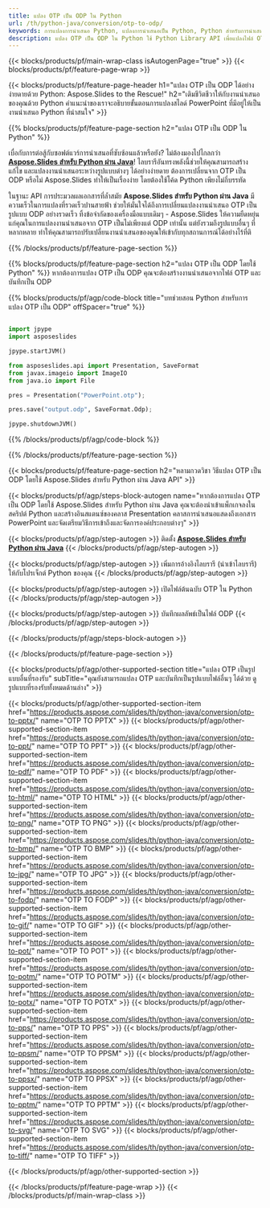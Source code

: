 ```yaml
---
title: แปลง OTP เป็น ODP ใน Python
url: /th/python-java/conversion/otp-to-odp/
keywords: การแปลงการนำเสนอ Python, แปลงการนำเสนอเป็น Python, Python สำหรับการนำเสนอ, Aspose.Slides Python, การแปลง OTP เป็น ODP, ไลบรารีการนำเสนอ Python
description: แปลง OTP เป็น ODP ใน Python ใช้ Python Library API เพื่อแปลงไฟล์ OTP เป็น ODP
---
```


{{< blocks/products/pf/main-wrap-class isAutogenPage="true" >}}
{{< blocks/products/pf/feature-page-wrap >}}

{{< blocks/products/pf/feature-page-header h1="แปลง OTP เป็น ODP ได้อย่างง่ายดายด้วย Python: Aspose.Slides to the Rescue!" h2="เติมชีวิตชีวาให้กับงานนำเสนอของคุณด้วย Python คำแนะนำของเราจะอธิบายขั้นตอนการแปลงสไลด์ PowerPoint ที่มีอยู่ให้เป็นงานนำเสนอ Python ที่น่าสนใจ" >}}

{{% blocks/products/pf/feature-page-section h2="แปลง OTP เป็น ODP ใน Python" %}}

เบื่อกับการต่อสู้กับซอฟต์แวร์การนำเสนอที่ซับซ้อนแล้วหรือยัง? ไม่ต้องมองไปไกลกว่า [**Aspose.Slides สำหรับ Python ผ่าน Java**](https://products.aspose.com/slides/th/python-java/)! ไลบรารีอันทรงพลังนี้ช่วยให้คุณสามารถสร้าง แก้ไข และแปลงงานนำเสนอระหว่างรูปแบบต่างๆ ได้อย่างง่ายดาย ต้องการเปลี่ยนจาก OTP เป็น ODP หรือไม่ Aspose.Slides ทำให้เป็นเรื่องง่าย โดยต้องใช้โค้ด Python เพียงไม่กี่บรรทัด

ในฐานะ API การประมวลผลเอกสารที่ล้ำสมัย **Aspose.Slides สำหรับ Python ผ่าน Java** มีความเร็วในการแปลงที่รวดเร็วปานสายฟ้า ช่วยให้มั่นใจได้ถึงการเปลี่ยนแปลงงานนำเสนอ OTP เป็นรูปแบบ ODP อย่างรวดเร็ว ทิ้งข้อจำกัดของเครื่องมือแบบเดิมๆ - Aspose.Slides ให้ความยืดหยุ่นแก่คุณในการแปลงงานนำเสนอจาก OTP เป็นไม่เพียงแต่ ODP เท่านั้น แต่ยังรวมถึงรูปแบบอื่นๆ ที่หลากหลาย ทำให้คุณสามารถปรับเปลี่ยนงานนำเสนอของคุณให้เข้ากับทุกสถานการณ์ได้อย่างไร้ที่ติ

{{% /blocks/products/pf/feature-page-section %}}

{{% blocks/products/pf/feature-page-section  h2="แปลง OTP เป็น ODP โดยใช้ Python" %}}
หากต้องการแปลง OTP เป็น ODP คุณจะต้องสร้างงานนำเสนอจากไฟล์ OTP และบันทึกเป็น ODP

{{% blocks/products/pf/agp/code-block title="บทช่วยสอน Python สำหรับการแปลง OTP เป็น ODP" offSpacer="true" %}}

```python

import jpype
import asposeslides

jpype.startJVM()

from asposeslides.api import Presentation, SaveFormat
from javax.imageio import ImageIO
from java.io import File

pres = Presentation("PowerPoint.otp");

pres.save("output.odp", SaveFormat.Odp);

jpype.shutdownJVM()
```


{{% /blocks/products/pf/agp/code-block %}}

{{% /blocks/products/pf/feature-page-section %}}

{{< blocks/products/pf/feature-page-section  h2="หลามกวดวิชา วิธีแปลง OTP เป็น ODP โดยใช้ Aspose.Slides สำหรับ Python ผ่าน Java API" >}}

{{< blocks/products/pf/agp/steps-block-autogen name="หากต้องการแปลง OTP เป็น ODP โดยใช้ Aspose.Slides สำหรับ Python ผ่าน Java คุณจะต้องนำเข้าแพ็กเกจลงในสคริปต์ Python และสร้างอินสแตนซ์ของคลาส Presentation คลาสการนำเสนอแสดงถึงเอกสาร PowerPoint และจัดเตรียมวิธีการเข้าถึงและจัดการองค์ประกอบต่างๆ" >}}

{{< blocks/products/pf/agp/step-autogen >}}
ติดตั้ง [**Aspose.Slides สำหรับ Python ผ่าน Java**](https://products.aspose.com/slides/th/python-java/)
{{< /blocks/products/pf/agp/step-autogen >}}

{{< blocks/products/pf/agp/step-autogen >}}
เพิ่มการอ้างอิงไลบรารี (นำเข้าไลบรารี) ให้กับโปรเจ็กต์ Python ของคุณ
{{< /blocks/products/pf/agp/step-autogen >}}

{{< blocks/products/pf/agp/step-autogen >}}
เปิดไฟล์ต้นฉบับ OTP ใน Python
{{< /blocks/products/pf/agp/step-autogen >}}

{{< blocks/products/pf/agp/step-autogen >}}
บันทึกผลลัพธ์เป็นไฟล์ ODP
{{< /blocks/products/pf/agp/step-autogen >}}

{{< /blocks/products/pf/agp/steps-block-autogen >}}

{{< /blocks/products/pf/feature-page-section >}}

{{< blocks/products/pf/agp/other-supported-section title="แปลง OTP เป็นรูปแบบอื่นที่รองรับ" subTitle="คุณยังสามารถแปลง OTP และบันทึกเป็นรูปแบบไฟล์อื่นๆ ได้ด้วย ดูรูปแบบที่รองรับทั้งหมดด้านล่าง" >}}

{{< blocks/products/pf/agp/other-supported-section-item href="https://products.aspose.com/slides/th/python-java/conversion/otp-to-pptx/" name="OTP TO PPTX" >}}
{{< blocks/products/pf/agp/other-supported-section-item href="https://products.aspose.com/slides/th/python-java/conversion/otp-to-ppt/" name="OTP TO PPT" >}}
{{< blocks/products/pf/agp/other-supported-section-item href="https://products.aspose.com/slides/th/python-java/conversion/otp-to-pdf/" name="OTP TO PDF" >}}
{{< blocks/products/pf/agp/other-supported-section-item href="https://products.aspose.com/slides/th/python-java/conversion/otp-to-html/" name="OTP TO HTML" >}}
{{< blocks/products/pf/agp/other-supported-section-item href="https://products.aspose.com/slides/th/python-java/conversion/otp-to-png/" name="OTP TO PNG" >}}
{{< blocks/products/pf/agp/other-supported-section-item href="https://products.aspose.com/slides/th/python-java/conversion/otp-to-bmp/" name="OTP TO BMP" >}}
{{< blocks/products/pf/agp/other-supported-section-item href="https://products.aspose.com/slides/th/python-java/conversion/otp-to-jpg/" name="OTP TO JPG" >}}
{{< blocks/products/pf/agp/other-supported-section-item href="https://products.aspose.com/slides/th/python-java/conversion/otp-to-fodp/" name="OTP TO FODP" >}}
{{< blocks/products/pf/agp/other-supported-section-item href="https://products.aspose.com/slides/th/python-java/conversion/otp-to-gif/" name="OTP TO GIF" >}}
{{< blocks/products/pf/agp/other-supported-section-item href="https://products.aspose.com/slides/th/python-java/conversion/otp-to-pot/" name="OTP TO POT" >}}
{{< blocks/products/pf/agp/other-supported-section-item href="https://products.aspose.com/slides/th/python-java/conversion/otp-to-potm/" name="OTP TO POTM" >}}
{{< blocks/products/pf/agp/other-supported-section-item href="https://products.aspose.com/slides/th/python-java/conversion/otp-to-potx/" name="OTP TO POTX" >}}
{{< blocks/products/pf/agp/other-supported-section-item href="https://products.aspose.com/slides/th/python-java/conversion/otp-to-pps/" name="OTP TO PPS" >}}
{{< blocks/products/pf/agp/other-supported-section-item href="https://products.aspose.com/slides/th/python-java/conversion/otp-to-ppsm/" name="OTP TO PPSM" >}}
{{< blocks/products/pf/agp/other-supported-section-item href="https://products.aspose.com/slides/th/python-java/conversion/otp-to-ppsx/" name="OTP TO PPSX" >}}
{{< blocks/products/pf/agp/other-supported-section-item href="https://products.aspose.com/slides/th/python-java/conversion/otp-to-pptm/" name="OTP TO PPTM" >}}
{{< blocks/products/pf/agp/other-supported-section-item href="https://products.aspose.com/slides/th/python-java/conversion/otp-to-svg/" name="OTP TO SVG" >}}
{{< blocks/products/pf/agp/other-supported-section-item href="https://products.aspose.com/slides/th/python-java/conversion/otp-to-tiff/" name="OTP TO TIFF" >}}


{{< /blocks/products/pf/agp/other-supported-section >}}

{{< /blocks/products/pf/feature-page-wrap >}}
{{< /blocks/products/pf/main-wrap-class >}}